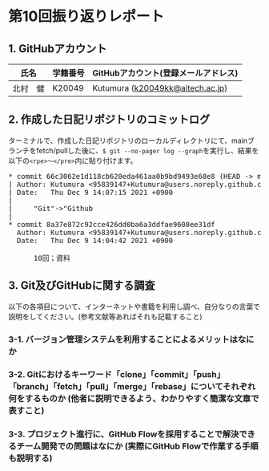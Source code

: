 # 第10回振り返りレポート

## 1. GitHubアカウント

| 氏名           | 学籍番号    | GitHubアカウント(登録メールアドレス) |
| -------------- | ----------- | -------------------------------------- |
| 北村　健     | K20049      | Kutumura (k20049kk@aitech.ac.jp) |

## 2. 作成した日記リポジトリのコミットログ

ターミナルで、作成した日記リポジトリのローカルディレクトリにて、mainブランチをfetch/pullした後に、`$ git --no-pager log --graph`を実行し、結果を以下の`<rpe>〜</pre>`内に貼り付けます。

<pre>
* commit 66c3062e1d118cb620eda461aa0b9bd9493e68e8 (HEAD -> main, origin/main, origin/Kitamura_diary, Kitamura_diary)
| Author: Kutumura <95839147+Kutumura@users.noreply.github.com>
| Date:   Thu Dec 9 14:07:15 2021 +0900
| 
|     "Git"->"Github
| 
* commit 8a37e872c92cce426dd0ba6a3ddfae9608ee31df
  Author: Kutumura <95839147+Kutumura@users.noreply.github.com>
  Date:   Thu Dec 9 14:04:42 2021 +0900
  
      10回；資料
</pre>


## 3. Git及びGitHubに関する調査

以下の各項目について、インターネットや書籍を利用し調べ、自分なりの言葉で説明をしてください。(参考文献等あればそれも記載すること)

### 3-1. バージョン管理システムを利用することによるメリットはなにか



### 3-2. Gitにおけるキーワード「clone」「commit」「push」「branch」「fetch」「pull」「merge」「rebase」についてそれぞれ何をするものか (他者に説明できるよう、わかりやすく簡潔な文章で表すこと)



### 3-3. プロジェクト進行に、GitHub Flowを採用することで解決できるチーム開発での問題はなにか (実際にGitHub Flowで作業する手順も説明する)